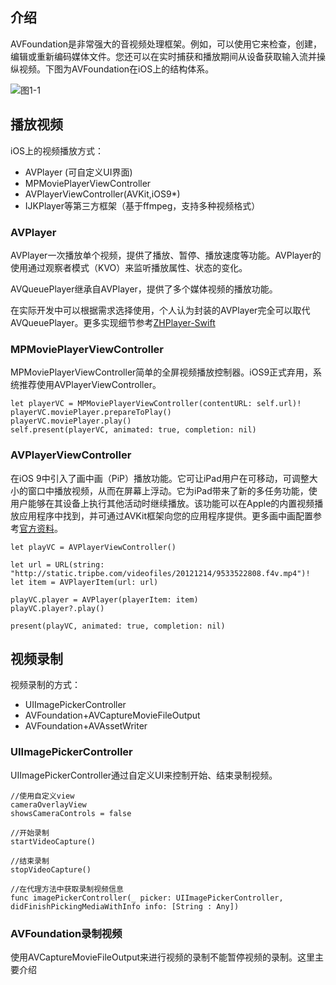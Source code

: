 ## 介绍
AVFoundation是非常强大的音视频处理框架。例如，可以使用它来检查，创建，编辑或重新编码媒体文件。您还可以在实时捕获和播放期间从设备获取输入流并操纵视频。下图为AVFoundation在iOS上的结构体系。

![图1-1](图1-1.png)


## 播放视频

iOS上的视频播放方式：

* AVPlayer (可自定义UI界面)
* MPMoviePlayerViewController
* AVPlayerViewController(AVKit,iOS9*)
* IJKPlayer等第三方框架（基于ffmpeg，支持多种视频格式）

### AVPlayer

AVPlayer一次播放单个视频，提供了播放、暂停、播放速度等功能。AVPlayer的使用通过观察者模式（KVO）来监听播放属性、状态的变化。

AVQueuePlayer继承自AVPlayer，提供了多个媒体视频的播放功能。

在实际开发中可以根据需求选择使用，个人认为封装的AVPlayer完全可以取代AVQueuePlayer。更多实现细节参考[ZHPlayer-Swift](https://github.com/ZHDeveloper/ZHPlayer-Swift)

### MPMoviePlayerViewController
MPMoviePlayerViewController简单的全屏视频播放控制器。iOS9正式弃用，系统推荐使用AVPlayerViewController。

```
let playerVC = MPMoviePlayerViewController(contentURL: self.url)!
playerVC.moviePlayer.prepareToPlay()
playerVC.moviePlayer.play()
self.present(playerVC, animated: true, completion: nil)
```

### AVPlayerViewController

在iOS 9中引入了画中画（PiP）播放功能。它可让iPad用户在可移动，可调整大小的窗口中播放视频，从而在屏幕上浮动。它为iPad带来了新的多任务功能，使用户能够在其设备上执行其他活动时继续播放。该功能可以在Apple的内置视频播放应用程序中找到，并可通过AVKit框架向您的应用程序提供。更多画中画配置参考[官方资料](https://developer.apple.com/library/content/documentation/AudioVideo/Conceptual/MediaPlaybackGuide/Contents/Resources/en.lproj/UsingAVKitPlatformFeatures/UsingAVKitPlatformFeatures.html#//apple_ref/doc/uid/TP40016757-CH5-SW3)。

```
let playVC = AVPlayerViewController()

let url = URL(string: "http://static.tripbe.com/videofiles/20121214/9533522808.f4v.mp4")!
let item = AVPlayerItem(url: url)
    
playVC.player = AVPlayer(playerItem: item)
playVC.player?.play()
    
present(playVC, animated: true, completion: nil)
```

## 视频录制

视频录制的方式：

* UIImagePickerController
* AVFoundation+AVCaptureMovieFileOutput
* AVFoundation+AVAssetWriter

### UIImagePickerController
UIImagePickerController通过自定义UI来控制开始、结束录制视频。

```
//使用自定义view
cameraOverlayView
showsCameraControls = false

//开始录制
startVideoCapture()

//结束录制
stopVideoCapture()

//在代理方法中获取录制视频信息
func imagePickerController(_ picker: UIImagePickerController, didFinishPickingMediaWithInfo info: [String : Any])

```

### AVFoundation录制视频

使用AVCaptureMovieFileOutput来进行视频的录制不能暂停视频的录制。这里主要介绍